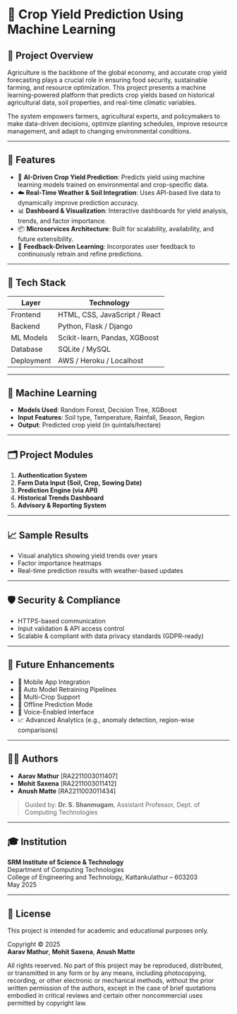 # 🌾 Crop Yield Prediction Using Machine Learning

## 📌 Project Overview

Agriculture is the backbone of the global economy, and accurate crop yield forecasting plays a crucial role in ensuring food security, sustainable farming, and resource optimization. This project presents a machine learning-powered platform that predicts crop yields based on historical agricultural data, soil properties, and real-time climatic variables.

The system empowers farmers, agricultural experts, and policymakers to make data-driven decisions, optimize planting schedules, improve resource management, and adapt to changing environmental conditions.

---

## 🚀 Features

- 🌱 **AI-Driven Crop Yield Prediction**: Predicts yield using machine learning models trained on environmental and crop-specific data.
- ☁️ **Real-Time Weather & Soil Integration**: Uses API-based live data to dynamically improve prediction accuracy.
- 📊 **Dashboard & Visualization**: Interactive dashboards for yield analysis, trends, and factor importance.
- 📦 **Microservices Architecture**: Built for scalability, availability, and future extensibility.
- 💬 **Feedback-Driven Learning**: Incorporates user feedback to continuously retrain and refine predictions.

---

## 🔧 Tech Stack

| Layer            | Technology                         |
|------------------|-------------------------------------|
| Frontend         | HTML, CSS, JavaScript / React       |
| Backend          | Python, Flask / Django              |
| ML Models        | Scikit-learn, Pandas, XGBoost       |
| Database         | SQLite / MySQL                      |
| Deployment       | AWS / Heroku / Localhost            |

---

## 🧠 Machine Learning

- **Models Used**: Random Forest, Decision Tree, XGBoost
- **Input Features**: Soil type, Temperature, Rainfall, Season, Region
- **Output**: Predicted crop yield (in quintals/hectare)

---

## 🗂️ Project Modules

1. **Authentication System**
2. **Farm Data Input (Soil, Crop, Sowing Date)**
3. **Prediction Engine (via API)**
4. **Historical Trends Dashboard**
5. **Advisory & Reporting System**

---

## 📈 Sample Results

- Visual analytics showing yield trends over years
- Factor importance heatmaps
- Real-time prediction results with weather-based updates

---

## 🛡️ Security & Compliance

- HTTPS-based communication
- Input validation & API access control
- Scalable & compliant with data privacy standards (GDPR-ready)

---

## 🧩 Future Enhancements

- 📱 Mobile App Integration
- 🔁 Auto Model Retraining Pipelines
- 🌾 Multi-Crop Support
- 📡 Offline Prediction Mode
- 🎤 Voice-Enabled Interface
- 📈 Advanced Analytics (e.g., anomaly detection, region-wise comparisons)

---

## 👨‍💻 Authors

- **Aarav Mathur** [RA2211003011407]  
- **Mohit Saxena** [RA2211003011412]  
- **Anush Matte** [RA2211003011434]  
> Guided by: **Dr. S. Shanmugam**, Assistant Professor, Dept. of Computing Technologies

---

## 🎓 Institution

**SRM Institute of Science & Technology**  
Department of Computing Technologies  
College of Engineering and Technology, Kattankulathur – 603203  
May 2025

---

## 📜 License

This project is intended for academic and educational purposes only.

Copyright © 2025  
**Aarav Mathur**, **Mohit Saxena**, **Anush Matte**

All rights reserved. No part of this project may be reproduced, distributed, or transmitted in any form or by any means, including photocopying, recording, or other electronic or mechanical methods, without the prior written permission of the authors, except in the case of brief quotations embodied in critical reviews and certain other noncommercial uses permitted by copyright law.
